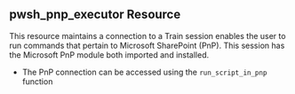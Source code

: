 ## pwsh_pnp_executor Resource
This resource maintains a connection to a Train session enables the user to run commands that pertain to Microsoft SharePoint (PnP). This session has the Microsoft PnP module both imported and installed. 

- The PnP connection can be accessed using the ```run_script_in_pnp``` function